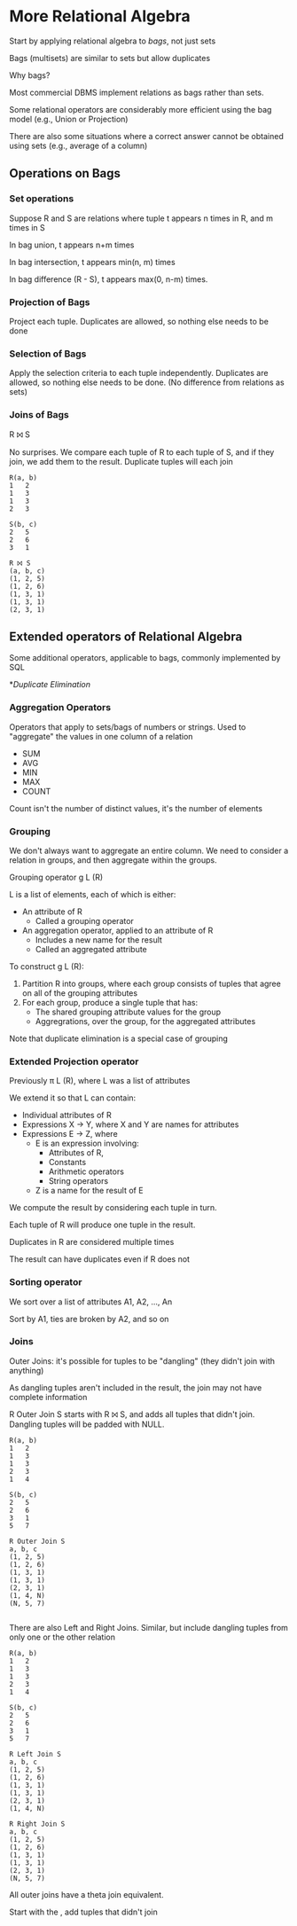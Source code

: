 # More Relational Algebra

Start by applying relational algebra to *bags*, not just sets

Bags (multisets) are similar to sets but allow duplicates

Why bags?

Most commercial DBMS implement relations as bags rather than sets.

Some relational operators are considerably more efficient using the bag model (e.g., Union or Projection)

There are also some situations where a correct answer cannot be obtained using sets (e.g., average of a column)

## Operations on Bags

### Set operations

Suppose R and S are relations where tuple t appears n times in R, and m times in S

In bag union, t appears n+m times

In bag intersection, t appears min(n, m) times

In bag difference (R - S), t appears max(0, n-m) times.

### Projection of Bags

Project each tuple. Duplicates are allowed, so nothing else needs to be done

### Selection of Bags

Apply the selection criteria to each tuple independently. Duplicates are allowed, so nothing else needs to be done. (No difference from relations as sets)

### Joins of Bags

R ⨝ S

No surprises. We compare each tuple of R to each tuple of S, and if they join, we add them to the result. Duplicate tuples will each join

``` 
R(a, b)
1   2
1   3
1   3
2   3

S(b, c)
2   5
2   6
3   1

R ⨝ S
(a, b, c)
(1, 2, 5)
(1, 2, 6)
(1, 3, 1)
(1, 3, 1)
(2, 3, 1)

```

## Extended operators of Relational Algebra

Some additional operators, applicable to bags, commonly implemented by SQL

**Duplicate Elimination*  


### Aggregation Operators

Operators that apply to sets/bags of numbers or strings. Used to "aggregate" the values in one column of a relation
- SUM
- AVG
- MIN
- MAX
- COUNT

Count isn't the number of distinct values, it's the number of elements 

### Grouping

We don't always want to aggregate an entire column. We need to consider a relation in groups, and then aggregate within the groups.

Grouping operator g L (R)


L is a list of elements, each of which is either:
- An attribute of R
    - Called a grouping operator
- An aggregation operator, applied to an attribute of R
    - Includes a new name for the result
    - Called an aggregated attribute

To construct g L (R):
1. Partition R into groups, where each group consists of tuples that agree on all of the grouping attributes
2. For each group, produce a single tuple that has:
    - The shared grouping attribute values for the group
    - Aggregrations, over the group, for the aggregated attributes

Note that duplicate elimination is a special case of grouping 

### Extended Projection operator

Previously π L (R), where L was a list of attributes

We extend it so that L can contain:
- Individual attributes of R
- Expressions X -> Y, where X and Y are names for attributes
- Expressions E -> Z, where 
    - E is an expression involving:
        - Attributes of R,
        - Constants
        - Arithmetic operators
        - String operators
    - Z is a name for the result of E

We compute the result by considering each tuple in turn.

Each tuple of R will produce one tuple in the result.

Duplicates in R are considered multiple times

The result can have duplicates even if R does not


### Sorting operator 

We sort over a list of attributes A1, A2, ..., An

Sort by A1, ties are broken by A2, and so on 

### Joins

Outer Joins: it's possible for tuples to be "dangling" (they didn't join with anything)

As dangling tuples aren't included in the result, the join may not have complete information

R Outer Join S starts with R ⨝ S, and adds all tuples that didn't join. Dangling tuples will be padded with NULL. 

```
R(a, b)
1   2
1   3
1   3
2   3
1   4

S(b, c)
2   5
2   6
3   1
5   7

R Outer Join S
a, b, c
(1, 2, 5)
(1, 2, 6)
(1, 3, 1)
(1, 3, 1)
(2, 3, 1)
(1, 4, N)
(N, 5, 7)


```

There are also Left and Right Joins. Similar, but include dangling tuples from only one or the other relation

```
R(a, b)
1   2
1   3
1   3
2   3
1   4

S(b, c)
2   5
2   6
3   1
5   7

R Left Join S
a, b, c
(1, 2, 5)
(1, 2, 6)
(1, 3, 1)
(1, 3, 1)
(2, 3, 1)
(1, 4, N)

R Right Join S
a, b, c
(1, 2, 5)
(1, 2, 6)
(1, 3, 1)
(1, 3, 1)
(2, 3, 1)
(N, 5, 7)

```


All outer joins have a theta join equivalent.

Start with the , add tuples that didn't join